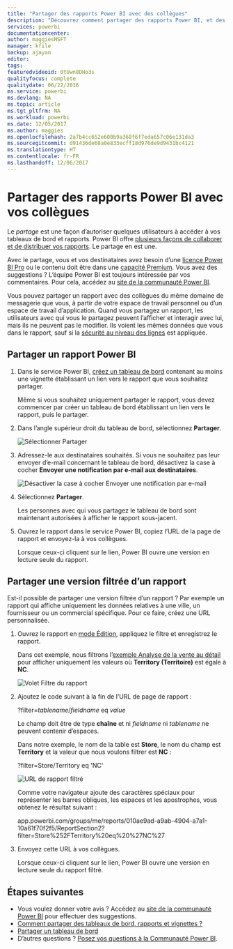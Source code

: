 ```yaml
---
title: "Partager des rapports Power BI avec des collègues"
description: "Découvrez comment partager des rapports Power BI, et des rapports filtrés, avec des collègues de votre organisation."
services: powerbi
documentationcenter: 
author: maggiesMSFT
manager: kfile
backup: ajayan
editor: 
tags: 
featuredvideoid: 0tUwn8DHo3s
qualityfocus: complete
qualitydate: 06/22/2016
ms.service: powerbi
ms.devlang: NA
ms.topic: article
ms.tgt_pltfrm: NA
ms.workload: powerbi
ms.date: 12/05/2017
ms.author: maggies
ms.openlocfilehash: 2a7b4cc652e600b9a368f6f7eda657c06e131da3
ms.sourcegitcommit: d91436de68a0e833ecff18d976de9d9431bc4121
ms.translationtype: HT
ms.contentlocale: fr-FR
ms.lasthandoff: 12/06/2017
---
```

# <a name="share-power-bi-reports-with-your-coworkers"></a>Partager des rapports Power BI avec vos collègues
Le *partage* est une façon d’autoriser quelques utilisateurs à accéder à vos tableaux de bord et rapports. Power BI offre [plusieurs façons de collaborer et de distribuer vos rapports](service-how-to-collaborate-distribute-dashboards-reports.md). Le partage en est une.

Avec le partage, vous et vos destinataires avez besoin d’une [licence Power BI Pro](service-free-vs-pro.md) ou le contenu doit être dans une [capacité Premium](service-premium.md). Vous avez des suggestions ? L’équipe Power BI est toujours intéressée par vos commentaires. Pour cela, accédez au [site de la communauté Power BI](https://community.powerbi.com/).

Vous pouvez partager un rapport avec des collègues du même domaine de messagerie que vous, à partir de votre espace de travail personnel ou d’un espace de travail d’application. Quand vous partagez un rapport, les utilisateurs avec qui vous le partagez peuvent l’afficher et interagir avec lui, mais ils ne peuvent pas le modifier. Ils voient les mêmes données que vous dans le rapport, sauf si la [sécurité au niveau des lignes](service-admin-rls.md) est appliquée. 

## <a name="share-a-power-bi-report"></a>Partager un rapport Power BI
1. Dans le service Power BI, [créez un tableau de bord](service-dashboard-create.md) contenant au moins une vignette établissant un lien vers le rapport que vous souhaitez partager. 
   
    Même si vous souhaitez uniquement partager le rapport, vous devez commencer par créer un tableau de bord établissant un lien vers le rapport, puis le partager. 

1. Dans l’angle supérieur droit du tableau de bord, sélectionnez **Partager**.

     ![Sélectionner Partager](media/service-share-reports/power-bi-share-upper-right.png)
  
2. Adressez-le aux destinataires souhaités. Si vous ne souhaitez pas leur envoyer d’e-mail concernant le tableau de bord, désactivez la case à cocher **Envoyer une notification par e-mail aux destinataires**.

     ![Désactiver la case à cocher Envoyer une notification par e-mail](media/service-share-reports/power-bi-share-dont-send-mail.png)

4. Sélectionnez **Partager**.

      Les personnes avec qui vous partagez le tableau de bord sont maintenant autorisées à afficher le rapport sous-jacent. 

1. Ouvrez le rapport dans le service Power BI, copiez l’URL de la page de rapport et envoyez-la à vos collègues. 
   
    Lorsque ceux-ci cliquent sur le lien, Power BI ouvre une version en lecture seule du rapport.

## <a name="share-a-filtered-version-of-a-report"></a>Partager une version filtrée d’un rapport
Est-il possible de partager une version filtrée d’un rapport ? Par exemple un rapport qui affiche uniquement les données relatives à une ville, un fournisseur ou un commercial spécifique. Pour ce faire, créez une URL personnalisée.

1. Ouvrez le rapport en [mode Édition](service-reading-view-and-editing-view.md), appliquez le filtre et enregistrez le rapport.
   
   Dans cet exemple, nous filtrons l’[exemple Analyse de la vente au détail](sample-tutorial-connect-to-the-samples.md) pour afficher uniquement les valeurs où **Territory (Territoire)** est égale à **NC**.
   
   ![Volet Filtre du rapport](media/service-share-reports/power-bi-filter-report2.png)
2. Ajoutez le code suivant à la fin de l’URL de page de rapport :
   
   ?filter=*tablename*/*fieldname* eq *value*
   
    Le champ doit être de type **chaîne** et ni *fieldname* ni *tablename* ne peuvent contenir d’espaces.
   
   Dans notre exemple, le nom de la table est **Store**, le nom du champ est **Territory** et la valeur que nous voulons filtrer est **NC** :
   
    ?filter=Store/Territory eq 'NC'
   
   ![URL de rapport filtré](media/service-share-reports/power-bi-filter-url3.png)
   
   Comme votre navigateur ajoute des caractères spéciaux pour représenter les barres obliques, les espaces et les apostrophes, vous obtenez le résultat suivant :
   
   app.powerbi.com/groups/me/reports/010ae9ad-a9ab-4904-a7a1-10a61f70f2f5/ReportSection2?filter=Store%252FTerritory%20eq%20%27NC%27

3. Envoyez cette URL à vos collègues. 
   
   Lorsque ceux-ci cliquent sur le lien, Power BI ouvre une version en lecture seule du rapport filtré.

## <a name="next-steps"></a>Étapes suivantes
* Vous voulez donner votre avis ? Accédez au [site de la communauté Power BI](https://community.powerbi.com/) pour effectuer des suggestions.
* [Comment partager des tableaux de bord, rapports et vignettes ?](service-how-to-collaborate-distribute-dashboards-reports.md)
* [Partager un tableau de bord](service-share-dashboards.md)
* D’autres questions ? [Posez vos questions à la Communauté Power BI](http://community.powerbi.com/).

